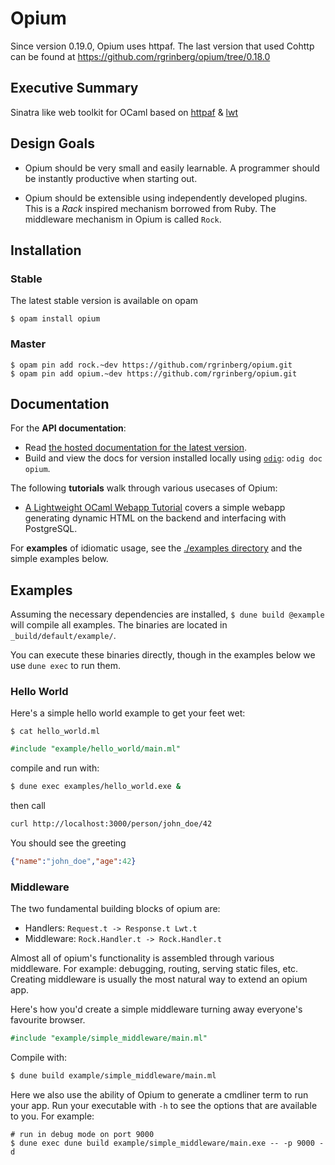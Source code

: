 Opium
=====

Since version 0.19.0, Opium uses httpaf. The last version that used Cohttp can be found at https://github.com/rgrinberg/opium/tree/0.18.0

## Executive Summary

Sinatra like web toolkit for OCaml based on [httpaf](https://github.com/inhabitedtype/httpaf/) & [lwt](https://github.com/ocsigen/lwt)

## Design Goals

* Opium should be very small and easily learnable. A programmer should
be instantly productive when starting out.

* Opium should be extensible using independently developed plugins. This is a
_Rack_ inspired mechanism borrowed from Ruby. The middleware mechanism in
Opium is called `Rock`.

## Installation

### Stable

The latest stable version is available on opam

```
$ opam install opium
```

### Master

```
$ opam pin add rock.~dev https://github.com/rgrinberg/opium.git
$ opam pin add opium.~dev https://github.com/rgrinberg/opium.git
```

## Documentation

For the **API documentation**:

- Read [the hosted documentation for the latest version][hosted-docs].
- Build and view the docs for version installed locally using [`odig`][odig]:
  `odig doc opium`.

The following **tutorials** walk through various usecases of Opium:

- [A Lightweight OCaml Webapp Tutorial](https://shonfeder.gitlab.io/ocaml_webapp/) 
  covers a simple webapp generating dynamic HTML on the backend and 
  interfacing with PostgreSQL.

For **examples** of idiomatic usage, see the [./examples directory](./examples)
and the simple examples below.

[hosted-docs]: https://rgrinberg.github.io/opium/
[odig]: https://github.com/b0-system/odig

## Examples

Assuming the necessary dependencies are installed, `$ dune build @example` will
compile all examples. The binaries are located in `_build/default/example/`.

You can execute these binaries directly, though in the examples below we use
`dune exec` to run them.

### Hello World

Here's a simple hello world example to get your feet wet:

`$ cat hello_world.ml`

``` ocaml
#include "example/hello_world/main.ml"
```

compile and run with:

```sh
$ dune exec examples/hello_world.exe &
```

then call

```sh
curl http://localhost:3000/person/john_doe/42 
```

You should see the greeting

```json
{"name":"john_doe","age":42}
```

### Middleware

The two fundamental building blocks of opium are:

* Handlers: `Request.t -> Response.t Lwt.t`
* Middleware: `Rock.Handler.t -> Rock.Handler.t`

Almost all of opium's functionality is assembled through various
middleware. For example: debugging, routing, serving static files,
etc. Creating middleware is usually the most natural way to extend an
opium app.

Here's how you'd create a simple middleware turning away everyone's
favourite browser.

``` ocaml
#include "example/simple_middleware/main.ml"
```

Compile with:

```sh
$ dune build example/simple_middleware/main.ml
```

Here we also use the ability of Opium to generate a cmdliner term to run your
app. Run your executable with `-h` to see the options that are available to you.
For example:

```
# run in debug mode on port 9000
$ dune exec dune build example/simple_middleware/main.exe -- -p 9000 -d
```

